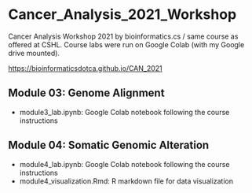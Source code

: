 # Cancer_Analysis_2021_Workshop

Cancer Analysis Workshop 2021 by bioinformatics.cs / same course as offered at CSHL. Course labs were run on Google Colab (with my Google drive mounted).

https://bioinformaticsdotca.github.io/CAN_2021

## Module 03: Genome Alignment

- module3_lab.ipynb: Google Colab notebook following the course instructions

## Module 04: Somatic Genomic Alteration

- module4_lab.ipynb: Google Colab notebook following the course instructions
- module4_visualization.Rmd: R markdown file for data visualization
